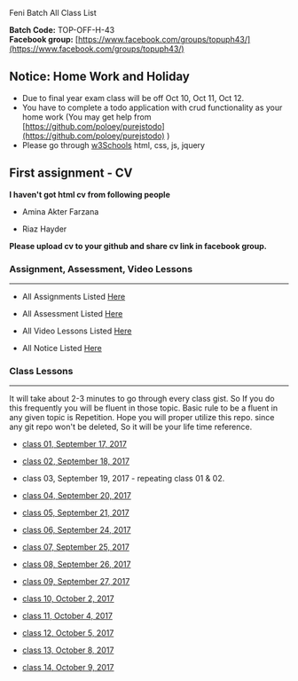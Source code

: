  Feni Batch All Class List

**Batch Code:** TOP-OFF-H-43    
**Facebook group:** [https://www.facebook.com/groups/topuph43/](https://www.facebook.com/groups/topuph43/)

## Notice: Home Work and Holiday
* Due to final year exam class will be off Oct 10, Oct 11, Oct 12.
* You have to complete a todo application with crud functionality as your home work (You may get help from [https://github.com/poloey/purejstodo](https://github.com/poloey/purejstodo) )
* Please go through [w3Schools](http://w3schools.com) html, css, js, jquery

## First assignment - CV 

**I haven't got html cv from following people**
* Amina Akter Farzana

* Riaz Hayder


**Please upload cv to your github and share cv link in facebook group.**


### Assignment, Assessment, Video Lessons

--------
* All Assignments Listed [Here](https://github.com/poloey/feni/blob/master/assignments.md)

* All Assessment  Listed [Here](https://github.com/poloey/feni/blob/master/assessments.md)

* All Video Lessons Listed [Here](https://github.com/poloey/feni/blob/master/video_tuts.md)

* All Notice Listed [Here](https://github.com/poloey/feni/blob/master/notice.md)

### Class Lessons

--------

It will take about 2-3 minutes to go through every class gist. So If you do this frequently you will be fluent in those topic. Basic rule to be a fluent in any given topic is Repetition. Hope you will proper utilize this repo. since any git repo won't be deleted, So it will be your life time reference. 

* [class 01, September 17, 2017](https://github.com/poloey/01_feni_sep_17)

* [class 02, September 18, 2017](https://github.com/poloey/02_feni_sep_18)

* class 03, September 19, 2017 - repeating class 01 & 02.

* [class 04, September 20, 2017](https://github.com/poloey/04_feni_sep_20)
                                
* [class 05, September 21, 2017](https://github.com/poloey/05_feni_sep_21)
                                
* [class 06, September 24, 2017](https://github.com/poloey/06_feni_sep_24)
                                
* [class 07, September 25, 2017](https://github.com/poloey/07_feni_sep_25)

* [class 08, September 26, 2017](https://github.com/poloey/08_feni_sep_26)

* [class 09, September 27, 2017](https://github.com/poloey/09_feni_sep_27)

* [class 10, October 2, 2017](https://github.com/poloey/10_feni_oct_2)

* [class 11, October 4, 2017](https://github.com/poloey/11_feni_oct_4)

* [class 12, October 5, 2017](https://github.com/poloey/12_feni_oct_5)

* [class 13, October 8, 2017](https://github.com/poloey/13_feni_oct_8)

* [class 14, October 9, 2017](https://github.com/poloey/14_feni_oct_9)

